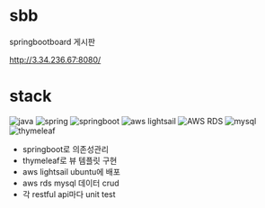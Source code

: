 # sbb
springbootboard 게시판

http://3.34.236.67:8080/

# stack
![java](https://img.shields.io/badge/java-3670A0?style=for-the-badge&logo=java&logoColor=ffdd54)
![spring](https://img.shields.io/badge/spring-6DB33F1.svg?style=for-the-badge&logo=spring&logoColor=white)
![springboot](https://img.shields.io/badge/springboot-6DB33F.svg?style=for-the-badge&logo=springboot&logoColor=white)
![aws lightsail](https://img.shields.io/badge/aws%20lightsail-FF9900.svg?style=for-the-badge&logo=aws-lightsail&logoColor=white)
![AWS RDS](https://img.shields.io/badge/AWS%20RDS-%23FF9900.svg?style=for-the-badge&logo=amazon-rds&logoColor=white)
![mysql](https://img.shields.io/badge/mysql-4479A1.svg?style=for-the-badge&logo=mysql&logoColor=white)
![thymeleaf](https://img.shields.io/badge/thymeleaf-005F0F.svg?style=for-the-badge&logo=thymeleaf&logoColor=white)

* springboot로 의존성관리
* thymeleaf로 뷰 템플릿 구현
* aws lightsail ubuntu에 배포
* aws rds mysql 데이터 crud
* 각 restful api마다 unit test 


